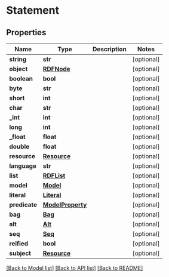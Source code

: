 # Statement

## Properties
Name | Type | Description | Notes
------------ | ------------- | ------------- | -------------
**string** | **str** |  | [optional] 
**object** | [**RDFNode**](RDFNode.md) |  | [optional] 
**boolean** | **bool** |  | [optional] 
**byte** | **str** |  | [optional] 
**short** | **int** |  | [optional] 
**char** | **str** |  | [optional] 
**_int** | **int** |  | [optional] 
**long** | **int** |  | [optional] 
**_float** | **float** |  | [optional] 
**double** | **float** |  | [optional] 
**resource** | [**Resource**](Resource.md) |  | [optional] 
**language** | **str** |  | [optional] 
**list** | [**RDFList**](RDFList.md) |  | [optional] 
**model** | [**Model**](Model.md) |  | [optional] 
**literal** | [**Literal**](Literal.md) |  | [optional] 
**predicate** | [**ModelProperty**](ModelProperty.md) |  | [optional] 
**bag** | [**Bag**](Bag.md) |  | [optional] 
**alt** | [**Alt**](Alt.md) |  | [optional] 
**seq** | [**Seq**](Seq.md) |  | [optional] 
**reified** | **bool** |  | [optional] 
**subject** | [**Resource**](Resource.md) |  | [optional] 

[[Back to Model list]](../README.md#documentation-for-models) [[Back to API list]](../README.md#documentation-for-api-endpoints) [[Back to README]](../README.md)


